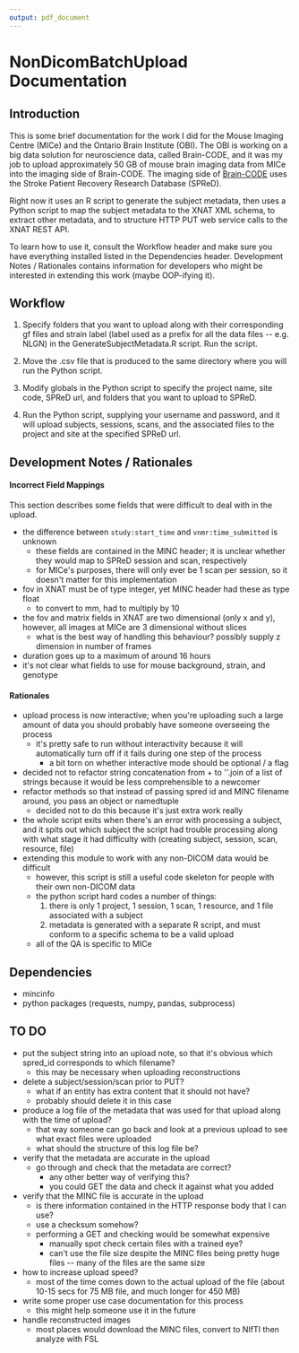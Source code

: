 ```yaml
---
output: pdf_document
---
```

# NonDicomBatchUpload Documentation

## Introduction

This is some brief documentation for the work I did for the Mouse Imaging Centre (MICe) and the Ontario Brain Institute (OBI).  The OBI is working on a big data solution for neuroscience data, called Brain-CODE, and it was my job to upload approximately 50 GB of mouse brain imaging data from MICe into the imaging side of Brain-CODE.  The imaging side of [Brain-CODE][1] uses the Stroke Patient Recovery Research Database (SPReD).

Right now it uses an R script to generate the subject metadata, then uses a Python script to map the subject metadata to the XNAT XML schema, to extract other metadata, and to structure HTTP PUT web service calls to the XNAT REST API. 

To learn how to use it, consult the Workflow header and make sure you have everything installed listed in the Dependencies header.  Development Notes / Rationales contains information for developers who might be interested in extending this work (maybe OOP-ifying it).

## Workflow

1. Specify folders that you want to upload along with their corresponding gf files and strain label (label used as a prefix for all the data files -- e.g. NLGN) in the GenerateSubjectMetadata.R script.  Run the script.

2. Move the .csv file that is produced to the same directory where you will run the Python script.

3. Modify globals in the Python script to specify the project name, site code, SPReD url, and folders that you want to upload to SPReD.

4. Run the Python script, supplying your username and password, and it will upload subjects, sessions, scans, and the associated files to the project and site at the specified SPReD url.

## Development Notes / Rationales

#### Incorrect Field Mappings

This section describes some fields that were difficult to deal with in the upload.

- the difference between `study:start_time` and `vnmr:time_submitted` is unknown
	- these fields are contained in the MINC header; it is unclear whether they would map to SPReD session and scan, respectively
	- for MICe's purposes, there will only ever be 1 scan per session, so it doesn't matter for this implementation
- fov in XNAT must be of type integer, yet MINC header had these as type float
	- to convert to mm, had to multiply by 10
- the fov and matrix fields in XNAT are two dimensional (only x and y), however, all images at MICe are 3 dimensional without slices
	- what is the best way of handling this behaviour?  possibly supply z dimension in number of frames
- duration goes up to a maximum of around 16 hours
- it's not clear what fields to use for mouse background, strain, and genotype

#### Rationales

- upload process is now interactive; when you're uploading such a large amount of data you should probably have someone overseeing the process
  - it's pretty safe to run without interactivity because it will automatically turn off if it fails during one step of the process
	- a bit torn on whether interactive mode should be optional / a flag
- decided not to refactor string concatenation from + to ''.join of a list of strings because it would be less comprehensible to a newcomer
- refactor methods so that instead of passing spred id and MINC filename around, you pass an object or namedtuple
  - decided not to do this because it's just extra work really
- the whole script exits when there's an error with processing a subject, and it spits out which subject the script had trouble processing along with what stage it had difficulty with (creating subject, session, scan, resource, file)
- extending this module to work with any non-DICOM data would be difficult
	- however, this script is still a useful code skeleton for people with their own non-DICOM data
	- the python script hard codes a number of things:
		1. there is only 1 project, 1 session, 1 scan, 1 resource, and 1 file associated with a subject
		2. metadata is generated with a separate R script, and must conform to a specific schema to be a valid upload
	- all of the QA is specific to MICe

## Dependencies

- mincinfo
- python packages (requests, numpy, pandas, subprocess)

## TO DO

- put the subject string into an upload note, so that it's obvious which spred_id corresponds to which filename?
  - this may be necessary when uploading reconstructions
- delete a subject/session/scan prior to PUT?
	- what if an entity has extra content that it should not have?
    - probably should delete it in this case
- produce a log file of the metadata that was used for that upload along with the time of upload?
	- that way someone can go back and look at a previous upload to see what exact files were uploaded
  - what should the structure of this log file be?
- verify that the metadata are accurate in the upload
  - go through and check that the metadata are correct?
	- any other better way of verifying this?
    - you could GET the data and check it against what you added 
- verify that the MINC file is accurate in the upload 
	- is there information contained in the HTTP response body that I can use?
	- use a checksum somehow?
  - performing a GET and checking would be somewhat expensive
	- manually spot check certain files with a trained eye?
	- can't use the file size despite the MINC files being pretty huge files -- many of the files are the same size
- how to increase upload speed?
	- most of the time comes down to the actual upload of the file (about 10-15 secs for 75 MB file, and much longer for 450 MB)
- write some proper use case documentation for this process
  - this might help someone use it in the future
- handle reconstructed images
	- most places would download the MINC files, convert to NIfTI then analyze with FSL

<!---
References
-->
[1]: https://braincode.ca/